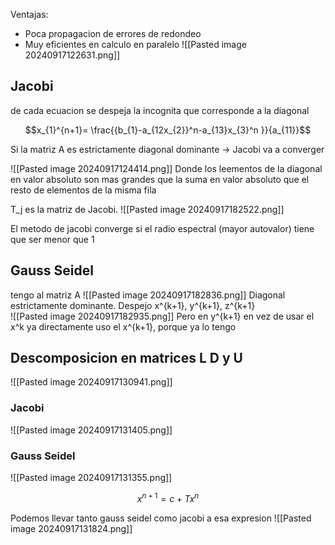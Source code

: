 Ventajas:
- Poca propagacion de errores de redondeo
- Muy eficientes en calculo en paralelo
![[Pasted image 20240917122631.png]]

## Jacobi 
de cada ecuacion se despeja la incognita que corresponde a la diagonal

$$x_{1}^{n+1}= \frac{{b_{1}-a_{12x_{2}}^n-a_{13}x_{3}^n }}{a_{11}}$$

Si la matriz A es estrictamente diagonal dominante -> Jacobi va a converger

![[Pasted image 20240917124414.png]]
Donde los leementos de la diagonal en valor absoluto son mas grandes que la suma en valor absoluto que el resto de elementos de la misma fila


T_j es la matriz de Jacobi. ![[Pasted image 20240917182522.png]]

El metodo de jacobi converge si el radio espectral (mayor autovalor) tiene que ser menor que 1

## Gauss Seidel 

tengo al matriz A
![[Pasted image 20240917182836.png]]
Diagonal estrictamente dominante.
Despejo x^{k+1}, y^{k+1}, z^{k+1}  
![[Pasted image 20240917182935.png]]
Pero en y^{k+1} en vez de usar el x^k ya directamente uso el x^{k+1}, porque ya lo tengo
## Descomposicion en matrices L D y U
![[Pasted image 20240917130941.png]]


### Jacobi
![[Pasted image 20240917131405.png]]

### Gauss Seidel 
![[Pasted image 20240917131355.png]]

$$x^{n+1} = c + T x ^n$$

Podemos llevar tanto gauss seidel como jacobi a esa expresion 
![[Pasted image 20240917131824.png]]
